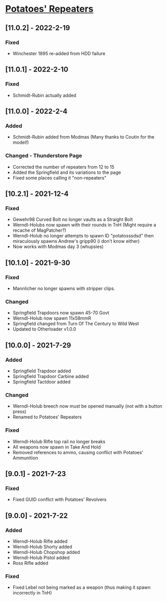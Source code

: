 # [Potatoes' Repeaters](https://h3vr.thunderstore.io/package/Potatoes/Potatoes_NonRepeaters/)

## [11.0.2] - 2022-2-19

### Fixed
- Winchester 1895 re-added from HDD failure

## [11.0.1] - 2022-2-10

### Fixed
- Schmidt-Rubin actually added

## [11.0.0] - 2022-2-4

### Added
- Schmidt-Rubin added from Modmas (Many thanks to Coutin for the model!)

### Changed - Thunderstore Page
- Corrected the number of repeaters from 12 to 15
- Added the Springfield and its variations to the page
- Fixed some places calling it "non-repeaters"

## [10.2.1] - 2021-12-4

### Fixed
- Gewehr98 Curved Bolt no longer vaults as a Straight Bolt
- Werndl-Holubs now spawn with their rounds in TnH (Might require a recache of MagPatcher?)
- Werndl-Holub no longer attempts to spawn ID "potatosssdsd" then miraculously spawns Andrew's gripp90 (i don't know either)
- Now works with Modmas day 3 (whupsies)


## [10.1.0] - 2021-9-30

### Fixed
- Mannlicher no longer spawns with stripper clips.

### Changed
- Springfield Trapdoors now spawn 45-70 Govt
- Werndl-Holub now spawn 11x58mmR
- Springfield changed from Turn Of The Century to Wild West
- Updated to Otherloader v1.0.0

## [10.0.0] - 2021-7-29

### Added
- Springfield Trapdoor added
- Springfield Trapdoor Carbine added
- Springfield Tactdoor added

### Changed
- Werndl-Holub breech now must be opened manually (not with a button press)
- Renamed to Potatoes' Repeaters

### Fixed
- Werndl-Holub Rifle top rail no longer breaks
- All weapons now spawn in Take And Hold
- Removed references to ammo, causing conflict with Potatoes' Ammunition

## [9.0.1] - 2021-7-23

### Fixed
- Fixed GUID conflict with Potatoes' Revolvers

## [9.0.0] - 2021-7-22

### Added
- Werndl-Holub Rifle added
- Werndl-Holub Shorty added
- Werndl-Holub Chopshop added
- Werndl-Holub Pistol added
- Ross Rifle added

### Fixed
- Fixed Lebel not being marked as a weapon (thus making it spawn incorrectly in TnH)
